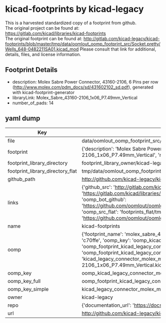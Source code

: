 # kicad-footprints by kicad-legacy  
This is a harvested standardized copy of a footprint from github.  
The original project can be found at:  
https://gitlab.com/kicad/libraries/kicad-footprints  
The original footprint can be found at:
http://gitlab.com/kicad-legacy/kicad-footprints/blob/master/tmp/data/oomlout_oomp_footprint_src/Socket.pretty/Wells_648-0482211SA01.kicad_mod
Please consult that link for additional, details, files, and license information.  
## Footprint Details
* description: Molex Sabre Power Connector, 43160-2106, 6 Pins per row (http://www.molex.com/pdm_docs/sd/431602102_sd.pdf), generated with kicad-footprint-generator  
* libraryLink: Molex_Sabre_43160-2106_1x06_P7.49mm_Vertical  
* number_of_pads: 14  
## yaml dump  
| Key | Value |  
| --- | --- |  
| file | data/oomlout_oomp_footprint_src/kicad-footprints/Connector_Molex.pretty/Molex_Sabre_43160-2106_1x06_P7.49mm_Vertical.kicad_mod |  
| footprint | {'description': 'Molex Sabre Power Connector, 43160-2106, 6 Pins per row (http://www.molex.com/pdm_docs/sd/431602102_sd.pdf), generated with kicad-footprint-generator', 'libraryLink': 'Molex_Sabre_43160-2106_1x06_P7.49mm_Vertical', 'number_of_pads': 14} |  
| footprint_library_directory | footprint_library_owner/kicad-legacy_kicad-footprints |  
| footprint_library_directory_flat | tmp/data/oomlout_oomp_footprint_src/footprints_flat/kicad_legacy_connector_molex_molex_sabre_43160_2106_1x06_p7_49mm_vertical/working |  
| github_path | http://github.com/kicad-legacy/kicad-footprints/blob/master/tmp/data/oomlout_oomp_footprint_src/Connector_Molex.pretty/Molex_Sabre_43160-2106_1x06_P7.49mm_Vertical.kicad_mod |  
| links | {'github_src': 'http://gitlab.com/kicad-legacy/kicad-footprints/blob/master/tmp/data/oomlout_oomp_footprint_src/Socket.pretty/Wells_648-0482211SA01.kicad_mod', 'github_src_repo': 'https://gitlab.com/kicad/libraries/kicad-footprints', 'oomp_bot': 'tmp/data/oomlout_oomp_footprint_src/footprints/kicad_legacy_connector_molex_molex_sabre_43160_2106_1x06_p7_49mm_vertical/working', 'oomp_bot_github': 'https://github.com/oomlout/oomlout_oomp_footprint_bot/tree/main/tmp/data/oomlout_oomp_footprint_src/footprints/kicad_legacy_connector_molex_molex_sabre_43160_2106_1x06_p7_49mm_vertical/working', 'oomp_src_flat': 'footprints_flat/tmp/data/oomlout_oomp_footprint_src/footprints_flat/kicad_legacy_connector_molex_molex_sabre_43160_2106_1x06_p7_49mm_vertical/working', 'oomp_src_flat_github': 'https://github.com/oomlout/oomlout_oomp_footprint_src/tree/main/tmp/data/oomlout_oomp_footprint_src/footprints_flat/kicad_legacy_connector_molex_molex_sabre_43160_2106_1x06_p7_49mm_vertical/working'} |  
| name | kicad-footprints |  
| oomp | {'footprint_name': 'molex_sabre_43160_2106_1x06_p7_49mm_vertical', 'library_name': 'connector_molex', 'md5': 'c70ffe43b086b4e061718534172069fd', 'md5_10': 'c70ffe43b0', 'md5_5': 'c70ff', 'md5_6': 'c70ffe', 'oomp_key': 'oomp_kicad_legacy_connector_molex_molex_sabre_43160_2106_1x06_p7_49mm_vertical', 'oomp_key_extra': 'oomp_footprint_kicad_legacy_connector_molex_molex_sabre_43160_2106_1x06_p7_49mm_vertical', 'oomp_key_full': 'oomp_footprint_kicad_legacy_connector_molex_molex_sabre_43160_2106_1x06_p7_49mm_vertical_c70ffe', 'oomp_key_simple': 'kicad_legacy_connector_molex_molex_sabre_43160_2106_1x06_p7_49mm_vertical', 'original_filename': 'data/oomlout_oomp_footprint_src/kicad-footprints/Connector_Molex.pretty/Molex_Sabre_43160-2106_1x06_P7.49mm_Vertical.kicad_mod', 'owner_name': 'kicad_legacy'} |  
| oomp_key | oomp_kicad_legacy_connector_molex_molex_sabre_43160_2106_1x06_p7_49mm_vertical |  
| oomp_key_full | oomp_footprint_kicad_legacy_connector_molex_molex_sabre_43160_2106_1x06_p7_49mm_vertical |  
| oomp_key_simple | kicad_legacy_connector_molex_molex_sabre_43160_2106_1x06_p7_49mm_vertical |  
| owner | kicad-legacy |  
| repo | {'documentation_url': 'https://docs.github.com/rest/repos/repos#get-a-repository', 'message': 'Not Found'} |  
| url | http://github.com/kicad-legacy/kicad-footprints |  

